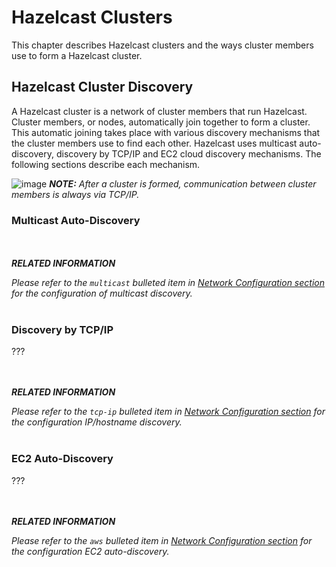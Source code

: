 
# Hazelcast Clusters

This chapter describes Hazelcast clusters and the ways cluster members use to form a Hazelcast cluster. 

## Hazelcast Cluster Discovery

A Hazelcast cluster is a network of cluster members that run Hazelcast. Cluster members, or nodes, automatically join together to form a cluster. This automatic joining takes place with various discovery mechanisms that the cluster members use to find each other. Hazelcast uses multicast auto-discovery, discovery by TCP/IP and EC2 cloud discovery mechanisms. The following sections describe each mechanism.
	
![image](images/NoteSmall.jpg) ***NOTE:*** *After a cluster is formed, communication between cluster members is always via TCP/IP.*

### Multicast Auto-Discovery





<br></br>
***RELATED INFORMATION***

*Please refer to the *`multicast`* bulleted item in [Network Configuration section](#join) for the configuration of multicast discovery.*
<br></br>


### Discovery by TCP/IP
???


<br></br>
***RELATED INFORMATION***

*Please refer to the *`tcp-ip`* bulleted item in [Network Configuration section](#join) for the configuration IP/hostname discovery.*
<br></br>

### EC2 Auto-Discovery
???


<br></br>
***RELATED INFORMATION***

*Please refer to the *`aws`* bulleted item in [Network Configuration section](#join) for the configuration EC2 auto-discovery.*
<br></br>






